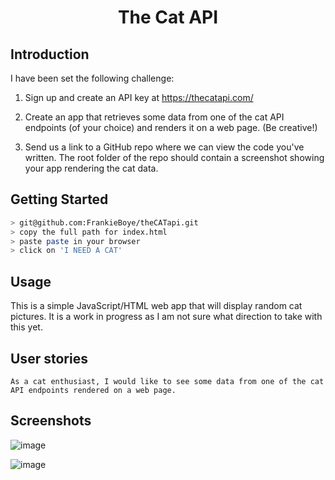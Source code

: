 <h1 align="center">
  <p align="center">The Cat API</p>
<p align="center">

## Introduction

I have been set the following challenge:

1. Sign up and create an API key at https://thecatapi.com/

2. Create an app that retrieves some data from one of the cat API endpoints (of your choice) and renders it on a web page. (Be creative!)

3. Send us a link to a GitHub repo where we can view the code you've written. The root folder of the repo should contain a screenshot showing your app rendering the cat data.

## Getting Started

```bash
> git@github.com:FrankieBoye/theCATapi.git
> copy the full path for index.html
> paste paste in your browser
> click on 'I NEED A CAT'
```

## Usage

This is a simple JavaScript/HTML web app that will display random cat pictures. It is a work in progress as I am not sure what direction to take with this yet.

## User stories

```
As a cat enthusiast, I would like to see some data from one of the cat API endpoints rendered on a web page.

```

## Screenshots
![image](https://user-images.githubusercontent.com/44870179/75353220-f1a09280-58a2-11ea-9a2e-c8e1882b8fec.png)


![image](https://user-images.githubusercontent.com/44870179/75353237-fbc29100-58a2-11ea-9fe4-4c835fadfe39.png)
